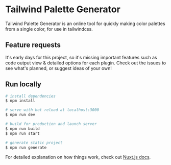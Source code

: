 # Tailwind Palette Generator

Tailwind Palette Generator is an online tool for quickly making color palettes from a single color, for use in tailwindcss.

## Feature requests
It's early days for this project, so it's missing important features such as code output view & detailed options for each plugin. Check out the issues to see what's planned, or suggest ideas of your own!

## Run locally

```bash
# install dependencies
$ npm install

# serve with hot reload at localhost:3000
$ npm run dev

# build for production and launch server
$ npm run build
$ npm run start

# generate static project
$ npm run generate
```

For detailed explanation on how things work, check out [Nuxt.js docs](https://nuxtjs.org).
